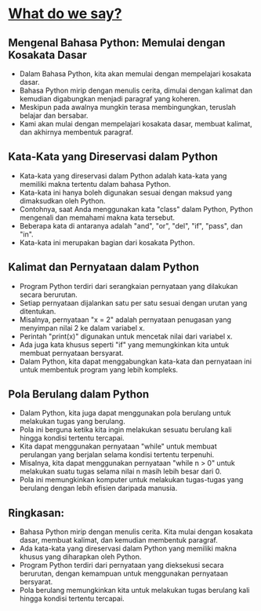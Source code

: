# [What do we say?](https://www.youtube.com/watch?v=8DvywoWv6fI&t=2657s)
## Mengenal Bahasa Python: Memulai dengan Kosakata Dasar

- Dalam Bahasa Python, kita akan memulai dengan mempelajari kosakata dasar.
- Bahasa Python mirip dengan menulis cerita, dimulai dengan kalimat dan kemudian digabungkan menjadi paragraf yang koheren.
- Meskipun pada awalnya mungkin terasa membingungkan, teruslah belajar dan bersabar.
- Kami akan mulai dengan mempelajari kosakata dasar, membuat kalimat, dan akhirnya membentuk paragraf.

## Kata-Kata yang Direservasi dalam Python

- Kata-kata yang direservasi dalam Python adalah kata-kata yang memiliki makna tertentu dalam bahasa Python.
- Kata-kata ini hanya boleh digunakan sesuai dengan maksud yang dimaksudkan oleh Python.
- Contohnya, saat Anda menggunakan kata "class" dalam Python, Python mengenali dan memahami makna kata tersebut.
- Beberapa kata di antaranya adalah "and", "or", "del", "if", "pass", dan "in".
- Kata-kata ini merupakan bagian dari kosakata Python.

## Kalimat dan Pernyataan dalam Python

- Program Python terdiri dari serangkaian pernyataan yang dilakukan secara berurutan.
- Setiap pernyataan dijalankan satu per satu sesuai dengan urutan yang ditentukan.
- Misalnya, pernyataan "x = 2" adalah pernyataan penugasan yang menyimpan nilai 2 ke dalam variabel x.
- Perintah "print(x)" digunakan untuk mencetak nilai dari variabel x.
- Ada juga kata khusus seperti "if" yang memungkinkan kita untuk membuat pernyataan bersyarat.
- Dalam Python, kita dapat menggabungkan kata-kata dan pernyataan ini untuk membentuk program yang lebih kompleks.

## Pola Berulang dalam Python

- Dalam Python, kita juga dapat menggunakan pola berulang untuk melakukan tugas yang berulang.
- Pola ini berguna ketika kita ingin melakukan sesuatu berulang kali hingga kondisi tertentu tercapai.
- Kita dapat menggunakan pernyataan "while" untuk membuat perulangan yang berjalan selama kondisi tertentu terpenuhi.
- Misalnya, kita dapat menggunakan pernyataan "while n > 0" untuk melakukan suatu tugas selama nilai n masih lebih besar dari 0.
- Pola ini memungkinkan komputer untuk melakukan tugas-tugas yang berulang dengan lebih efisien daripada manusia.

## Ringkasan:

- Bahasa Python mirip dengan menulis cerita. Kita mulai dengan kosakata dasar, membuat kalimat, dan kemudian membentuk paragraf.
- Ada kata-kata yang direservasi dalam Python yang memiliki makna khusus yang diharapkan oleh Python.
- Program Python terdiri dari pernyataan yang dieksekusi secara berurutan, dengan kemampuan untuk menggunakan pernyataan bersyarat.
- Pola berulang memungkinkan kita untuk melakukan tugas berulang kali hingga kondisi tertentu tercapai.